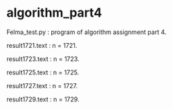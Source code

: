 # algorithm_part4
Felma_test.py : program of algorithm assignment part 4. 

result1721.text : n = 1721. 

result1723.text : n = 1723. 

result1725.text : n = 1725. 

result1727.text : n = 1727. 

result1729.text : n = 1729. 
